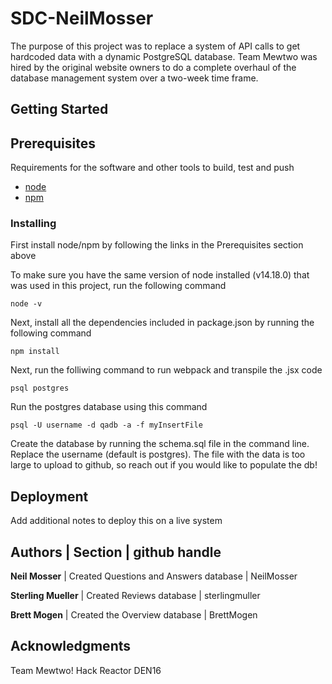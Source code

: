 # SDC-NeilMosser

The purpose of this project was to replace a system of API calls to get hardcoded data with a dynamic PostgreSQL database. Team Mewtwo was hired by the original website owners to do a complete overhaul of the database management system over a two-week time frame.

## Getting Started

## Prerequisites

Requirements for the software and other tools to build, test and push

- [node](https://nodejs.org/en/)
- [npm](https://docs.npmjs.com/cli/v7/configuring-npm/install)

### Installing
First install node/npm by following the links in the Prerequisites section above

To make sure you have the same version of node installed (v14.18.0) that was used in this project, run the following command

`node -v`

Next, install all the dependencies included in package.json by running the following command

`npm install`

Next, run the folliwing command to run webpack and transpile the .jsx code

`psql postgres`

Run the postgres database using this command

`psql -U username -d qadb -a -f myInsertFile`

Create the database by running the schema.sql file in the command line.  Replace the username (default is postgres). The file with the data is too large to upload to github, so reach out if you would like to populate the db!

## Deployment
Add additional notes to deploy this on a live system

## Authors | Section | github handle
**Neil Mosser** | Created Questions and Answers database | NeilMosser

**Sterling Mueller** | Created Reviews database | sterlingmuller

**Brett Mogen** | Created the Overview database | BrettMogen

## Acknowledgments
Team Mewtwo!
Hack Reactor
DEN16
